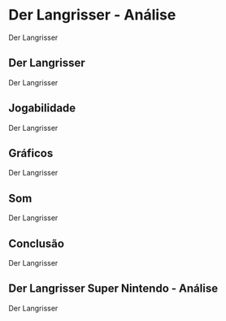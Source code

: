 ---
---

# Der Langrisser - Análise

Der Langrisser

## Der Langrisser

Der Langrisser

## Jogabilidade

Der Langrisser

## Gráficos

Der Langrisser

## Som

Der Langrisser

## Conclusão

Der Langrisser

## Der Langrisser Super Nintendo - Análise

Der Langrisser
